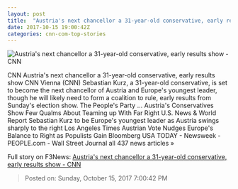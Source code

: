 ```yaml
---
layout: post
title:  "Austria's next chancellor a 31-year-old conservative, early results show - CNN"
date: 2017-10-15 19:00:42Z
categories: cnn-com-top-stories
---
```


![Austria's next chancellor a 31-year-old conservative, early results show - CNN](http://cdn.cnn.com/cnnnext/dam/assets/171015081601-03-austrian-legislative-election-restricted-super-tease.jpg)

CNN Austria's next chancellor a 31-year-old conservative, early results show CNN Vienna (CNN) Sebastian Kurz, a 31-year-old conservative, is set to become the next chancellor of Austria and Europe's youngest leader, though he will likely need to form a coalition to rule, early results from Sunday's election show. The People's Party ... Austria's Conservatives Show Few Qualms About Teaming up With Far Right U.S. News & World Report Sebastian Kurz to be Europe's youngest leader as Austria swings sharply to the right Los Angeles Times Austrian Vote Nudges Europe's Balance to Right as Populists Gain Bloomberg USA TODAY - Newsweek - PEOPLE.com - Wall Street Journal all 437 news articles »


Full story on F3News: [Austria's next chancellor a 31-year-old conservative, early results show - CNN](http://www.f3nws.com/n/qxXjJG)

> Posted on: Sunday, October 15, 2017 7:00:42 PM
